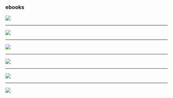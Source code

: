 ### ebooks
![](https://img3.doubanio.com/view/subject/l/public/s2391733.jpg)

---
![](http://images.amazon.com/images/P/0262201623.01._SCLZZZZZZZ_.jpg)

---
![](https://assets.cambridge.org/97811071/59396/cover/9781107159396.jpg)

---
![](https://img1.doubanio.com/view/subject/l/public/s4386189.jpg)

---
![](https://img3.doubanio.com/view/subject/l/public/s28015501.jpg)

---
![](https://img3.doubanio.com/view/subject/l/public/s1074361.jpg)

